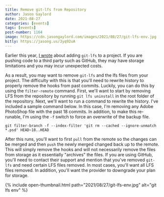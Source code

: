 ```yaml
---
title: Remove git-lfs from Repository
author: Jason Gaylord
date: 2021-08-27
categories: [events]
tags: [events]
post-number: 1164
image: https://cdn.jasongaylord.com/images/2021/08/27/git-lfs-env.jpg
bitly: https://jasong.us/3yq92uA
---
```


Earlier this year, [I wrote](https://jasong.us/344NTZR) about adding `git-lfs` to a project. If you are pushing code to a third party such as GitHub, they may have storage limitations and you may incur unexpected costs.

As a result, you may want to remove `git-lfs` and the lfs files from your project. The difficulty with this is that you'll need to rewrite history to properly remove the hooks from past commits. Luckily, you can do this by using the `filter-remote` command. First, we'll want to start by removing LFS from the repository by running `git lfs uninstall` in the root folder of the repository. Next, we'll want to run a command to rewrite the history. I've included a sample command below. In this case, I'm removing any Adobe PhotoShop file with the past 18 commits. In addition, to make this re-runable, I'm using the `-f` switch to force an overwrite of the backup file.

```shell
git filter-branch -f --index-filter 'git rm --cached --ignore-unmatch *.psd' HEAD~18..HEAD
```

After this runs, you'll want to first `pull` from the remote so the changes can be merged and then `push` the newly merged changed back up to the remote. This will simply remove the hooks and will not necessarily remove the files from storage as it essentially "archives" the files. If you are using GitHub, you'll need to contact their support and mention that you've removed `git-lfs` and need certain LFS files removed. In most cases, you'll want all LFS files removed. In addition, you'll want the provider to downgrade your plan for storage.

{% include open-thumbnail.html path="2021/08/27/git-lfs-env.jpg" alt="git lfs env" %}